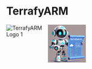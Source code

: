 # TerrafyARM

<p style="display: flex;">
  <img src="" alt="TerrafyARM Logo 1" width="100" style="margin-right: 10px;" />
  <img src="https://github.com/ChristofferWin/TerrafyARM/raw/main/docs/TerrafyARM%20mascot%2075.png" alt="TerrafyARM Logo 2" width="100" />
</p>